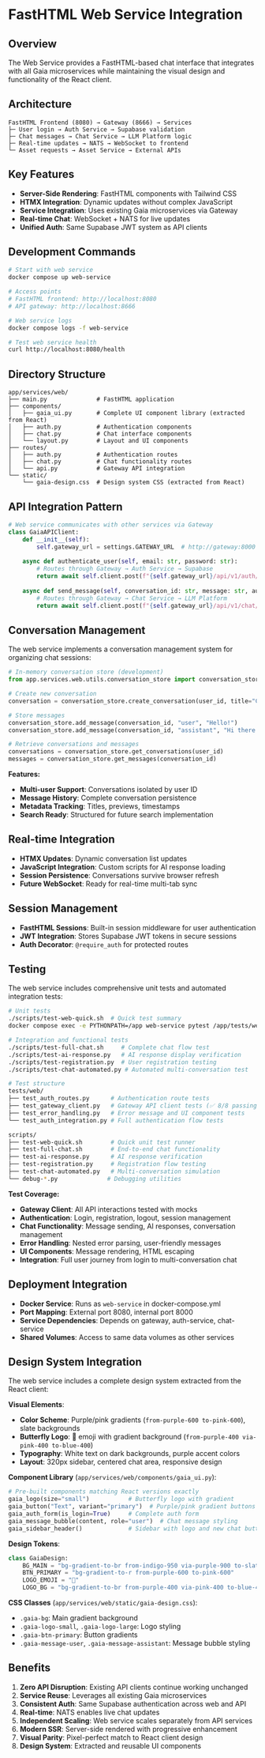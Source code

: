 # FastHTML Web Service Integration

## Overview
The Web Service provides a FastHTML-based chat interface that integrates with all Gaia microservices while maintaining the visual design and functionality of the React client.

## Architecture
```
FastHTML Frontend (8080) → Gateway (8666) → Services
├─ User login → Auth Service → Supabase validation
├─ Chat messages → Chat Service → LLM Platform logic
├─ Real-time updates → NATS → WebSocket to frontend
└─ Asset requests → Asset Service → External APIs
```

## Key Features
- **Server-Side Rendering**: FastHTML components with Tailwind CSS
- **HTMX Integration**: Dynamic updates without complex JavaScript
- **Service Integration**: Uses existing Gaia microservices via Gateway
- **Real-time Chat**: WebSocket + NATS for live updates
- **Unified Auth**: Same Supabase JWT system as API clients

## Development Commands
```bash
# Start with web service
docker compose up web-service

# Access points
# FastHTML frontend: http://localhost:8080
# API gateway: http://localhost:8666

# Web service logs
docker compose logs -f web-service

# Test web service health
curl http://localhost:8080/health
```

## Directory Structure
```
app/services/web/
├── main.py              # FastHTML application
├── components/
│   ├── gaia_ui.py       # Complete UI component library (extracted from React)
│   ├── auth.py          # Authentication components
│   ├── chat.py          # Chat interface components
│   └── layout.py        # Layout and UI components
├── routes/
│   ├── auth.py          # Authentication routes
│   ├── chat.py          # Chat functionality routes
│   └── api.py           # Gateway API integration
└── static/
    └── gaia-design.css  # Design system CSS (extracted from React)
```

## API Integration Pattern
```python
# Web service communicates with other services via Gateway
class GaiaAPIClient:
    def __init__(self):
        self.gateway_url = settings.GATEWAY_URL  # http://gateway:8000
    
    async def authenticate_user(self, email: str, password: str):
        # Routes through Gateway → Auth Service → Supabase
        return await self.client.post(f"{self.gateway_url}/api/v1/auth/validate")
    
    async def send_message(self, conversation_id: str, message: str, auth_token: str):
        # Routes through Gateway → Chat Service → LLM Platform
        return await self.client.post(f"{self.gateway_url}/api/v1/chat/completions")
```

## Conversation Management
The web service implements a conversation management system for organizing chat sessions:

```python
# In-memory conversation store (development)
from app.services.web.utils.conversation_store import conversation_store

# Create new conversation
conversation = conversation_store.create_conversation(user_id, title="Chat about Python")

# Store messages
conversation_store.add_message(conversation_id, "user", "Hello!")
conversation_store.add_message(conversation_id, "assistant", "Hi there!")

# Retrieve conversations and messages
conversations = conversation_store.get_conversations(user_id)
messages = conversation_store.get_messages(conversation_id)
```

**Features:**
- **Multi-user Support**: Conversations isolated by user ID
- **Message History**: Complete conversation persistence
- **Metadata Tracking**: Titles, previews, timestamps
- **Search Ready**: Structured for future search implementation

## Real-time Integration
- **HTMX Updates**: Dynamic conversation list updates
- **JavaScript Integration**: Custom scripts for AI response loading
- **Session Persistence**: Conversations survive browser refresh
- **Future WebSocket**: Ready for real-time multi-tab sync

## Session Management
- **FastHTML Sessions**: Built-in session middleware for user authentication
- **JWT Integration**: Stores Supabase JWT tokens in secure sessions
- **Auth Decorator**: `@require_auth` for protected routes

## Testing
The web service includes comprehensive unit tests and automated integration tests:

```bash
# Unit tests
./scripts/test-web-quick.sh  # Quick test summary
docker compose exec -e PYTHONPATH=/app web-service pytest /app/tests/web/ -v

# Integration and functional tests
./scripts/test-full-chat.sh     # Complete chat flow test
./scripts/test-ai-response.py   # AI response display verification
./scripts/test-registration.py  # User registration testing
./scripts/test-chat-automated.py # Automated multi-conversation test

# Test structure
tests/web/
├── test_auth_routes.py      # Authentication route tests
├── test_gateway_client.py   # Gateway API client tests (✅ 8/8 passing)
├── test_error_handling.py   # Error message and UI component tests
└── test_auth_integration.py # Full authentication flow tests

scripts/
├── test-web-quick.sh        # Quick unit test runner
├── test-full-chat.sh        # End-to-end chat functionality
├── test-ai-response.py      # AI response verification
├── test-registration.py     # Registration flow testing
├── test-chat-automated.py   # Multi-conversation simulation
└── debug-*.py              # Debugging utilities
```

**Test Coverage:**
- **Gateway Client**: All API interactions tested with mocks
- **Authentication**: Login, registration, logout, session management
- **Chat Functionality**: Message sending, AI responses, conversation management
- **Error Handling**: Nested error parsing, user-friendly messages
- **UI Components**: Message rendering, HTML escaping
- **Integration**: Full user journey from login to multi-conversation chat

## Deployment Integration
- **Docker Service**: Runs as `web-service` in docker-compose.yml
- **Port Mapping**: External port 8080, internal port 8000
- **Service Dependencies**: Depends on gateway, auth-service, chat-service
- **Shared Volumes**: Access to same data volumes as other services

## Design System Integration

The web service includes a complete design system extracted from the React client:

**Visual Elements**:
- **Color Scheme**: Purple/pink gradients (`from-purple-600 to-pink-600`), slate backgrounds
- **Butterfly Logo**: 🦋 emoji with gradient background (`from-purple-400 via-pink-400 to-blue-400`)
- **Typography**: White text on dark backgrounds, purple accent colors
- **Layout**: 320px sidebar, centered chat area, responsive design

**Component Library** (`app/services/web/components/gaia_ui.py`):
```python
# Pre-built components matching React versions exactly
gaia_logo(size="small")           # Butterfly logo with gradient
gaia_button("Text", variant="primary")  # Purple/pink gradient buttons
gaia_auth_form(is_login=True)     # Complete auth form
gaia_message_bubble(content, role="user")  # Chat message styling
gaia_sidebar_header()             # Sidebar with logo and new chat button
```

**Design Tokens**:
```python
class GaiaDesign:
    BG_MAIN = "bg-gradient-to-br from-indigo-950 via-purple-900 to-slate-900"
    BTN_PRIMARY = "bg-gradient-to-r from-purple-600 to-pink-600"
    LOGO_EMOJI = "🦋"
    LOGO_BG = "bg-gradient-to-br from-purple-400 via-pink-400 to-blue-400"
```

**CSS Classes** (`app/services/web/static/gaia-design.css`):
- `.gaia-bg`: Main gradient background
- `.gaia-logo-small`, `.gaia-logo-large`: Logo styling
- `.gaia-btn-primary`: Button gradients
- `.gaia-message-user`, `.gaia-message-assistant`: Message bubble styling

## Benefits
1. **Zero API Disruption**: Existing API clients continue working unchanged
2. **Service Reuse**: Leverages all existing Gaia microservices
3. **Consistent Auth**: Same Supabase authentication across web and API
4. **Real-time**: NATS enables live chat updates
5. **Independent Scaling**: Web service scales separately from API services
6. **Modern SSR**: Server-side rendered with progressive enhancement
7. **Visual Parity**: Pixel-perfect match to React client design
8. **Design System**: Extracted and reusable UI components